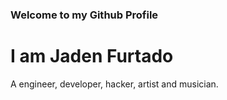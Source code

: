 ### Welcome to my Github Profile

# I am Jaden Furtado

A engineer, developer, hacker, artist and musician.

